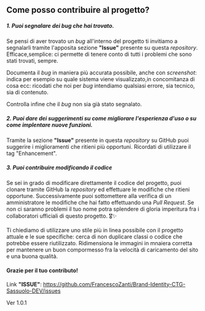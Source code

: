 

<h2>Come posso contribuire al progetto?</h2>

<h5>1. Puoi segnalare dei <i>bug</i> che hai trovato.</h5>

<p>Se pensi di aver trovato un <i>bug</i> all'interno del progetto ti invitiamo a segnalarli tramite l'apposita sezione <b>"Issue"</b> presente su questa <i>repository</i>.<br>Efficace,semplice: ci permette di tenere conto di tutti i problemi che sono stati trovati, sempre.</p>

<p>Documenta il <i>bug</i> in maniera più accurata possibile, anche con <i>screenshot</i>: indica per esempio su quale sistema viene visualizzato,in concomitanza di cosa ecc: ricodati che noi per <i>bug</i> intendiamo qualsiasi errore, sia tecnico, sia di contenuto.</p>
<p>Controlla infine che il <i>bug</i> non sia già stato segnalato. </p>

<h5>2. Puoi dare dei suggerimenti su come migliorare l'esperienza d'uso o su come implentare nuove funzioni.</h5>

<p>Tramite la sezione <b>"Issue"</b> presente in questa <i>repository</i> su GitHub puoi suggerire i miglioramenti che ritieni più opportuni. Ricordati di utilizzare il tag "Enhancement".</p>

<h5>3. Puoi contribuire modificando il codice</h5>

<p>Se sei in grado di modificare direttamente il codice del progetto, puoi clonare tramite GitHub la <i>repository</i> ed effettuare le modifiche che ritieni opportune. Successivamente puoi sottomettere alla verifica di un amministratore le modifiche che hai fatto effettuando una <i>Pull Request</i>. Se non ci saranno problemi il tuo nome potra splendere di gloria imperitura fra i collaboratori ufficiali di questo progetto. 🎖✨</p>
<p>Ti chiediamo di utilizzare uno stile più in linea possibile con il progetto attuale e le sue specifiche: cerca di non duplicare classi o codice che potrebbe essere riutilizzato. Ridimensiona le immagini in mnaiera corretta per mantenere un buon compormesso fra la velocità di caricamento del sito e una buona qualità. </p>

<h4> Grazie per il tuo contributo! </h4>

Link <b>"ISSUE"</b>: <a href="https://github.com/FrancescoZanti/Brand-Identity-CTG-Sassuolo-DEV/issues" target="blank">https://github.com/FrancescoZanti/Brand-Identity-CTG-Sassuolo-DEV/issues</a>


Ver 1.0.1
